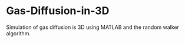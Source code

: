 # Gas-Diffusion-in-3D
Simulation of gas diffusion is 3D using MATLAB and the random walker algorithm.
